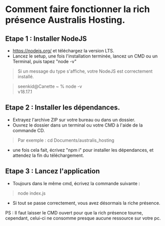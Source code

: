 # Comment faire fonctionner la rich présence Australis Hosting.

## Etape 1 : Installer NodeJS
- https://nodejs.org/ et téléchargez la version LTS.
- Lancez le setup, une fois l'installation terminée, lancez un CMD ou un Terminal, puis tapez "node -v"
> Si un message du type s'affiche, votre NodeJS est correctement installé.

>seenkid@Canette ~ % node -v <br/>
v18.17.1

## Etape 2 : Installer les dépendances.
- Extrayez l'archive ZIP sur votre bureau ou dans un dossier.
- Ouvrez le dossier dans un terminal ou votre CMD à l'aide de la commande CD.

> Par exemple : cd Documents/australis_hosting

- une fois cela fait, écrivez "npm i" pour installer les dépendances, et attendez la fin du téléchargement.

## Etape 3 : Lancez l'application
- Toujours dans le même cmd, écrivez la commande suivante : 
> node index.js
- Si tout se passe correctement, vous avez désormais la riche présence.

PS : Il faut laisser le CMD ouvert pour que la rich présence tourne, cependant, celui-ci ne consomme presque aucune ressource sur votre pc.